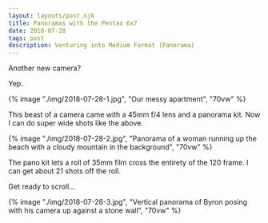 ```yaml
--- 
layout: layouts/post.njk
title: Panoramas with the Pentax 6x7
date: 2018-07-28
tags: post
description: Venturing into Medium Format (Panorama)
---
```


Another new camera?

Yep.

{% image "./img/2018-07-28-1.jpg", "Our messy apartment", "70vw" %}

This beast of a camera came with a 45mm f/4 lens and a panorama kit. Now I can do super wide shots like the above.

{% image "./img/2018-07-28-2.jpg", "Panorama of a woman running up the beach with a cloudy mountain in the background", "70vw" %}

The pano kit lets a roll of 35mm film cross the entirety of the 120 frame. I can get about 21 shots off the roll.

Get ready to scroll...

{% image "./img/2018-07-28-3.jpg", "Vertical panorama of Byron posing with his camera up against a stone wall", "70vw" %}